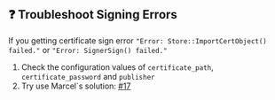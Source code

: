 ## :question: Troubleshoot Signing Errors
If you getting certificate sign error `"Error: Store::ImportCertObject() failed."` or `"Error: SignerSign() failed."`
1. Check the configuration values of `certificate_path`, `certificate_password` and `publisher`
2. Try use Marcel`s solution: [#17](https://github.com/YehudaKremer/msix/issues/17 "#17")